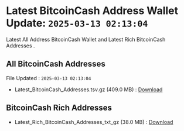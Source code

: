 # Latest BitcoinCash Address Wallet Update: `2025-03-13 02:13:04`

Latest All Address BitcoinCash Wallet and Latest Rich BitcoinCash Addresses .

## All BitcoinCash Addresses

File Updated : `2025-03-13 02:13:04`

- Latest_BitcoinCash_Addresses.tsv.gz (409.0 MB) : [Download](https://github.com/Pymmdrza/Rich-Address-Wallet/releases/tag/BitcoinCash)

## BitcoinCash Rich Addresses

- Latest_Rich_BitcoinCash_Addresses_txt_gz (38.0 MB) : [Download](https://github.com/Pymmdrza/Rich-Address-Wallet/releases/tag/BitcoinCash)
